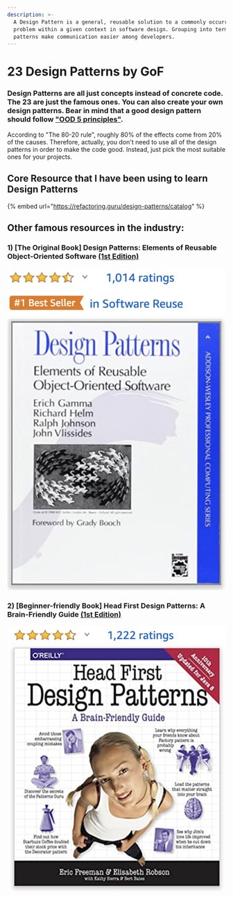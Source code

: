 ```yaml
---
description: >-
  A Design Pattern is a general, reusable solution to a commonly occurring
  problem within a given context in software design. Grouping into terms as
  patterns make communication easier among developers.
---
```


# 23 Design Patterns by GoF

### Design Patterns are all just concepts instead of concrete code. The 23 are just the famous ones. You can also create your own design patterns. Bear in mind that a good design pattern should follow ["OOD 5 principles"](https://christypacc21.gitbook.io/developer-notes/professional-software-engineer/writing-clean-code/code-architecture/ood-5-principles).

According to "The 80-20 rule", roughly 80% of the effects come from 20% of the causes. Therefore, actually, you don't need to use all of the design patterns in order to make the code good. Instead, just pick the most suitable ones for your projects.



## Core Resource that I have been using to learn Design Patterns

{% embed url="https://refactoring.guru/design-patterns/catalog" %}



## Other famous resources in the industry:

### 1\) \[The Original Book\] Design Patterns: Elements of Reusable Object-Oriented Software [\(1st Edition\)](https://amzn.to/3iC0oBe)

![The origianl book by the GoF \(the four athors\)](../../../.gitbook/assets/screenshot-2020-10-07-at-9.26.35-pm.png)

### 2\) \[Beginner-friendly Book\] Head First Design Patterns: A Brain-Friendly Guide [\(1st Edition\)](%20https://amzn.to/3d3MDtS)

![Code are all in Java, but still suitable for those who don&apos;t use Java](../../../.gitbook/assets/screenshot-2020-10-07-at-9.28.42-pm.png)





